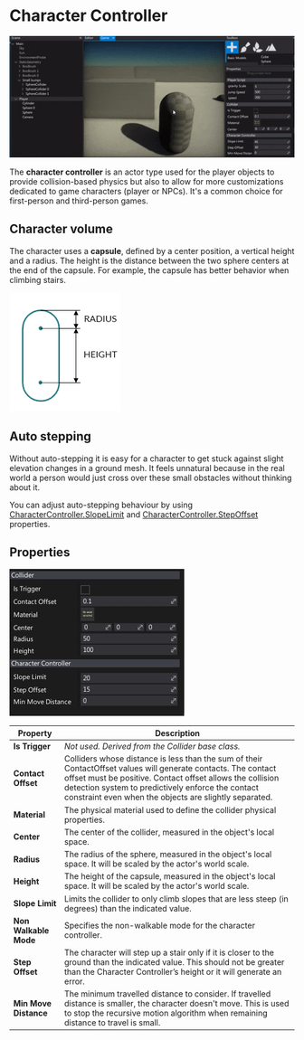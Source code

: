 # Character Controller

![Character Controller](media/physics4.gif)

The **character controller** is an actor type used for the player objects to provide collision-based physics but also to allow for more customizations dedicated to game characters (player or NPCs). It's a common choice for first-person and third-person games.

## Character volume

The character uses a **capsule**, defined by a center position, a vertical height and a radius. The height is the distance between the two sphere centers at the end of the capsule. For example, the capsule has better behavior when climbing stairs.

![Character Volume](media/cc-capsule.png)

## Auto stepping

Without auto-stepping it is easy for a character to get stuck against slight elevation changes in a ground mesh. It feels unnatural because in the real world a person would just cross over these small obstacles without thinking about it.

You can adjust auto-stepping behaviour by using [CharacterController.SlopeLimit](https://docs.flaxengine.com/api/FlaxEngine.CharacterController.html#FlaxEngine_CharacterController_SlopeLimit) and [CharacterController.StepOffset](https://docs.flaxengine.com/api/FlaxEngine.CharacterController.html#FlaxEngine_CharacterController_StepOffset) properties.

## Properties

![Properties](media/cc-properties.jpg)

| Property | Description |
|--------|--------|
| **Is Trigger** | *Not used. Derived from the Collider base class.* |
| **Contact Offset** | Colliders whose distance is less than the sum of their ContactOffset values will generate contacts. The contact offset must be positive. Contact offset allows the collision detection system to predictively enforce the contact constraint even when the objects are slightly separated. |
| **Material** | The physical material used to define the collider physical properties. |
| **Center** | The center of the collider, measured in the object's local space. |
| **Radius** | The radius of the sphere, measured in the object's local space. It will be scaled by the actor's world scale. |
| **Height** | The height of the capsule, measured in the object's local space. It will be scaled by the actor's world scale. |
| **Slope Limit** | Limits the collider to only climb slopes that are less steep (in degrees) than the indicated value. |
| **Non Walkable Mode** | Specifies the non-walkable mode for the character controller. |
| **Step Offset** | The character will step up a stair only if it is closer to the ground than the indicated value. This should not be greater than the Character Controller’s height or it will generate an error. |
| **Min Move Distance** | The minimum travelled distance to consider. If travelled distance is smaller, the character doesn't move. This is used to stop the recursive motion algorithm when remaining distance to travel is small. |


